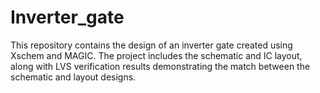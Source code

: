 # Inverter_gate
This repository contains the design of an inverter gate created using Xschem and MAGIC. The project includes the schematic and IC layout, along with LVS verification results demonstrating the match between the schematic and layout designs.
